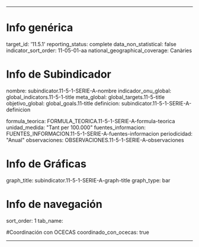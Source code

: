---

# Info genérica
target_id: '11.5.1'
reporting_status: complete
data_non_statistical: false
indicator_sort_order: 11-05-01-aa
national_geographical_coverage: Canàries

# Info de Subindicador
nombre: subindicator.11-5-1-SERIE-A-nombre
indicador_onu_global: global_indicators.11-5-1-title
meta_global: global_targets.11-5-title
objetivo_global: global_goals.11-title
definicion: subindicator.11-5-1-SERIE-A-definicion

formula_teorica: FORMULA_TEORICA.11-5-1-SERIE-A-formula-teorica
unidad_medida: "Tant per 100.000"
fuentes_informacion: FUENTES_INFORMACION.11-5-1-SERIE-A-fuentes-informacion
periodicidad: "Anual"
observaciones: OBSERVACIONES.11-5-1-SERIE-A-observaciones
# Info de Gráficas
graph_title: subindicator.11-5-1-SERIE-A-graph-title
graph_type: bar

# Info de navegación
sort_order: 1
tab_name:

#Coordinación con OCECAS
coordinado_con_ocecas: true

---
